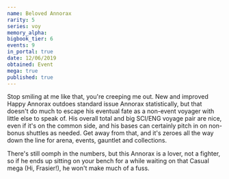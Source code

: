 ```yaml
---
name: Beloved Annorax
rarity: 5
series: voy
memory_alpha:
bigbook_tier: 6
events: 9
in_portal: true
date: 12/06/2019
obtained: Event
mega: true
published: true
---
```


Stop smiling at me like that, you're creeping me out. New and improved Happy Annorax outdoes standard issue Annorax statistically, but that doesn't do much to escape his eventual fate as a non-event voyager with little else to speak of. His overall total and big SCI/ENG voyage pair are nice, even if it's on the common side, and his bases can certainly pitch in on non-bonus shuttles as needed. Get away from that, and it's zeroes all the way down the line for arena, events, gauntlet and collections.

There's still oomph in the numbers, but this Annorax is a lover, not a fighter, so if he ends up sitting on your bench for a while waiting on that Casual mega (Hi, Frasier!), he won't make much of a fuss.
